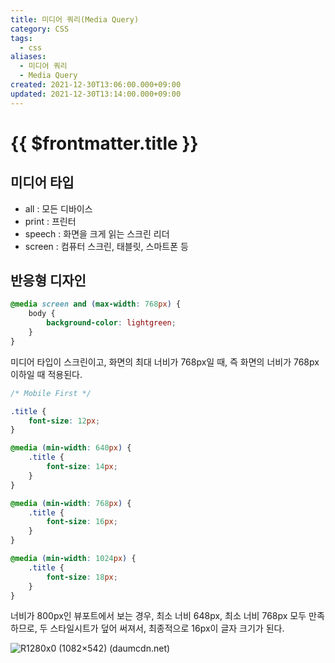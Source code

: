 ```yaml
---
title: 미디어 쿼리(Media Query)
category: CSS
tags:
  - css
aliases:
  - 미디어 쿼리
  - Media Query
created: 2021-12-30T13:06:00.000+09:00
updated: 2021-12-30T13:14:00.000+09:00
---
```


# {{ $frontmatter.title }}

## 미디어 타입

- all : 모든 디바이스
- print : 프린터
- speech : 화면을 크게 읽는 스크린 리더
- screen : 컴퓨터 스크린, 태블릿, 스마트폰 등

## 반응형 디자인

```css
@media screen and (max-width: 768px) {
	body {
		background-color: lightgreen;
	}
}
```

미디어 타입이 스크린이고, 화면의 최대 너비가 768px일 때, 즉 화면의 너비가 768px 이하일 때 적용된다.

```css
/* Mobile First */

.title {
	font-size: 12px;
}

@media (min-width: 640px) {
	.title {
		font-size: 14px;
	}
}

@media (min-width: 768px) {
	.title {
		font-size: 16px;
	}
}

@media (min-width: 1024px) {
	.title {
		font-size: 18px;
	}
}
```

너비가 800px인 뷰포트에서 보는 경우, 최소 너비 648px, 최소 너비 768px 모두 만족하므로, 두 스타일시트가 덮어 써져서, 최종적으로 16px이 글자 크기가 된다.

![R1280x0 (1082×542) (daumcdn.net)](https://img1.daumcdn.net/thumb/R1280x0/?scode=mtistory2&fname=https%3A%2F%2Fblog.kakaocdn.net%2Fdn%2FboX5jx%2FbtqFA516i19%2FORps2QBtJekCopYgYObGb0%2Fimg.png)
